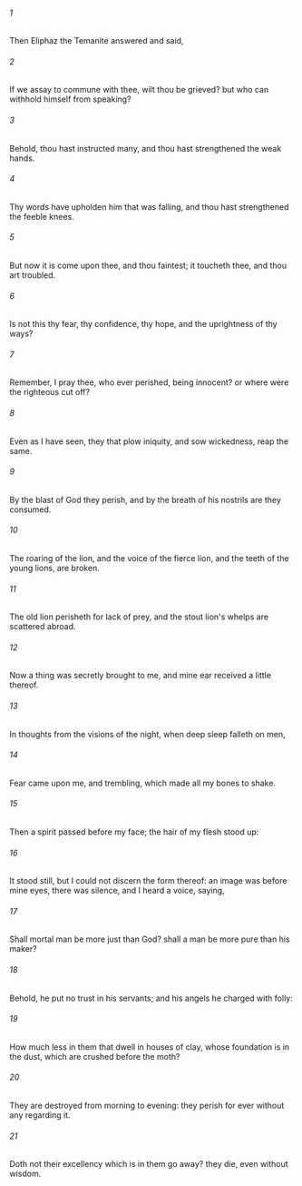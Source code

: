 ###### 1
Then Eliphaz the Temanite answered and said,

###### 2
If we assay to commune with thee, wilt thou be grieved? but who can withhold himself from speaking?

###### 3
Behold, thou hast instructed many, and thou hast strengthened the weak hands.

###### 4
Thy words have upholden him that was falling, and thou hast strengthened the feeble knees.

###### 5
But now it is come upon thee, and thou faintest; it toucheth thee, and thou art troubled.

###### 6
Is not this thy fear, thy confidence, thy hope, and the uprightness of thy ways?

###### 7
Remember, I pray thee, who ever perished, being innocent? or where were the righteous cut off?

###### 8
Even as I have seen, they that plow iniquity, and sow wickedness, reap the same.

###### 9
By the blast of God they perish, and by the breath of his nostrils are they consumed.

###### 10
The roaring of the lion, and the voice of the fierce lion, and the teeth of the young lions, are broken.

###### 11
The old lion perisheth for lack of prey, and the stout lion's whelps are scattered abroad.

###### 12
Now a thing was secretly brought to me, and mine ear received a little thereof.

###### 13
In thoughts from the visions of the night, when deep sleep falleth on men,

###### 14
Fear came upon me, and trembling, which made all my bones to shake.

###### 15
Then a spirit passed before my face; the hair of my flesh stood up:

###### 16
It stood still, but I could not discern the form thereof: an image was before mine eyes, there was silence, and I heard a voice, saying,

###### 17
Shall mortal man be more just than God? shall a man be more pure than his maker?

###### 18
Behold, he put no trust in his servants; and his angels he charged with folly:

###### 19
How much less in them that dwell in houses of clay, whose foundation is in the dust, which are crushed before the moth?

###### 20
They are destroyed from morning to evening: they perish for ever without any regarding it.

###### 21
Doth not their excellency which is in them go away? they die, even without wisdom.

